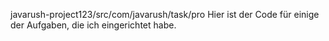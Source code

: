 javarush-project123/src/com/javarush/task/pro 
Hier ist der Code für einige der Aufgaben, die ich eingerichtet habe.
